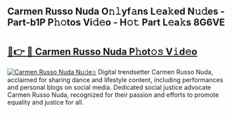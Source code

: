 ## Carmen Russo Nuda O𝚗𝚕yf𝚊ns L𝚎a𝚔ed N𝚞𝚍es - Part-b1P P𝚑𝚘tos Vi𝚍𝚎o - H𝚘𝚝 Part L𝚎a𝚔s 8G6VE

# <h2><a href="http://kf7b44.oniu.top/?m=Carmen+Russo+Nuda">🔗👉 🔴 Carmen Russo Nuda P𝚑ot𝚘𝚜 V𝚒d𝚎o</a></h2>

[![Carmen Russo Nuda Nu𝚍e𝚜](https://i.imgur.com/0qMVB7G.gif)](http://kf7b44.oniu.top/?m=Carmen+Russo+Nuda)
Digital trendsetter Carmen Russo Nuda, acclaimed for sharing dance and lifestyle content, including performances and personal blogs on social media. Dedicated social justice advocate Carmen Russo Nuda, recognized for their passion and efforts to promote equality and justice for all.  
